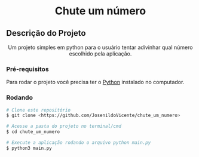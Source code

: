 <h1 align="Center"> Chute um número </h1>

## Descrição do Projeto
<p align="center">Um projeto simples em python para o usuário tentar adivinhar qual número escolhido pela aplicação.</p>

### Pré-requisitos

Para rodar o projeto você precisa ter o [Python](https://www.python.org/downloads/) instalado no computador.

### Rodando

```bash
# Clone este repositório
$ git clone <https://github.com/JosenildoVicente/chute_um_numero>

# Acesse a pasta do projeto no terminal/cmd
$ cd chute_um_numero

# Execute a aplicação rodando o arquivo python main.py
$ python3 main.py

```
